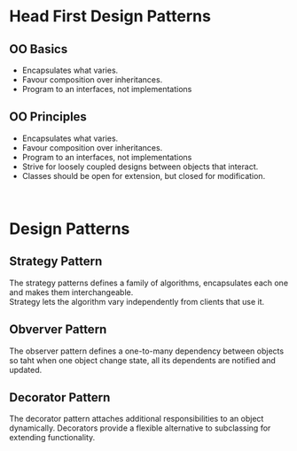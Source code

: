 # Head First Design Patterns

## OO Basics
- Encapsulates what varies.
- Favour composition over inheritances.
- Program to an interfaces, not implementations

## OO Principles
- Encapsulates what varies.
- Favour composition over inheritances.
- Program to an interfaces, not implementations
- Strive for loosely coupled designs between objects that interact.
- Classes should be open for extension, but closed for modification.

<br/>

# Design Patterns

## Strategy Pattern
The strategy patterns defines a family of algorithms, encapsulates each one and makes them interchangeable.  
Strategy lets the algorithm vary independently from clients that use it.

## Obverver Pattern
The observer pattern defines a one-to-many dependency between objects so taht when one object change state,
all its dependents are notified and updated.

## Decorator Pattern
The decorator pattern attaches additional responsibilities to an object dynamically.
Decorators provide a flexible alternative to subclassing for extending functionality.
